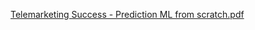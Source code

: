 [Telemarketing Success - Prediction ML from scratch.pdf](https://github.com/vishalbns/BankTelemarketing_Classification/files/15462267/Telemarketing.Success.-.Prediction.ML.from.scratch.pdf)
